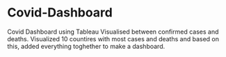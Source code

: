 # Covid-Dashboard
Covid Dashboard using Tableau
Visualised between confirmed cases and deaths. Visualized 10 countires with most cases and deaths and based on this, added everything toghether to make a dashboard.

